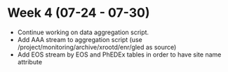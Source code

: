 # Week 4 (07-24 - 07-30)

*   Continue working on data aggregation script.
*   Add AAA stream to aggregation script (use /project/monitoring/archive/xrootd/enr/gled as source)
*   Add EOS stream by EOS and PhEDEx tables in order to have site name attribute
